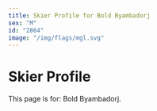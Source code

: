 ```yaml
---
title: Skier Profile for Bold Byambadorj
sex: "M"
id: "2864"
image: "/img/flags/mgl.svg" 
---
```


# Skier Profile

This page is for: Bold Byambadorj.
    